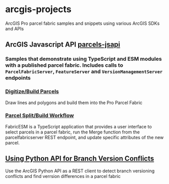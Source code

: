 # arcgis-projects
ArcGIS Pro parcel fabric samples and snippets using various ArcGIS SDKs and APIs

## ArcGIS Javascript API [parcels-jsapi](https://github.com/kgalliher/arcgis-projects/tree/main/parcels-jsapi)
### Samples that demonstrate using TypeScript and ESM modules with a published parcel fabric. Includes calls to `ParcelFabricServer`, `FeatureServer` and `VersionManagementServer` endpoints

### [Digitize/Build Parcels](https://github.com/kgalliher/arcgis-projects/tree/main/parcels-jsapi/Parcels-Digitize-Build)
Draw lines and polygons and build them into the Pro Parcel Fabric

### [Parcel Split/Build Workflow](https://github.com/kgalliher/arcgis-projects/tree/main/parcels-jsapi/Parcels-Split-Merge-Seeds-Build)
FabricESM is a TypeScript application that provides a user interface to select parcels in a parcel fabric, run the Merge function from the parcelfabricserver REST endpoint, and update specific attributes of the new parcel.

## [Using Python API for Branch Version Conflicts](https://github.com/kgalliher/arcgis-projects/tree/main/parcels-rest-conflicts)
Use the ArcGIS Python API as a REST client to detect branch versioning conflicts and find verrsion differences in a parcel fabric


